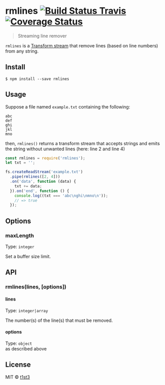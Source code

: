 # rmlines [![Build Status Travis](https://travis-ci.org/t1st3/rmlines.svg?branch=master)](https://travis-ci.org/t1st3/rmlines) [![Coverage Status](https://coveralls.io/repos/github/t1st3/rmlines/badge.svg?branch=master)](https://coveralls.io/github/t1st3/rmlines?branch=master)

> Streaming line remover

`rmlines` is a [Transform stream](https://nodejs.org/api/stream.html#stream_duplex_and_transform_streams) that remove lines (based on line numbers) from any string.


## Install

```
$ npm install --save rmlines
```


## Usage

Suppose a file named `example.txt` containing the following:

```
abc
def
ghi
jkl
mno
```

then, `rmlines()` returns a transform stream that accepts strings and emits the string without unwanted lines (here: line 2 and line 4)

```js
const rmlines = require('rmlines');
let txt = '';

fs.createReadStream('example.txt')
  .pipe(rmlines([2, 4]))
  .on('data', function (data) {
    txt += data;
  }).on('end', function () {
    console.log((txt === 'abc\nghi\nmno\n'));
    // => true
  });
```

## Options

### maxLength

Type: `integer`

Set a buffer size limit.


## API

### rmlines(lines, [options])

#### lines

Type: `integer|array`

The number(s) of the line(s) that must be removed.

#### options

Type: `object`<br>
as described above


## License

MIT © [t1st3](https://t1st3.com)
